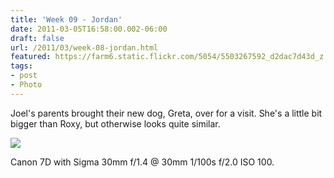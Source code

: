 ```yaml
---
title: 'Week 09 - Jordan'
date: 2011-03-05T16:58:00.002-06:00
draft: false
url: /2011/03/week-08-jordan.html
featured: https://farm6.static.flickr.com/5054/5503267592_d2dac7d43d_z.jpg
tags: 
- post
- Photo
---
```


Joel's parents brought their new dog, Greta, over for a visit. She's a little bit bigger than Roxy, but otherwise looks quite similar.

[![](https://farm6.static.flickr.com/5054/5503267592_d2dac7d43d_z.jpg)](https://www.flickr.com/photos/jhofker/5503267592/)

Canon 7D with Sigma 30mm f/1.4 @ 30mm 1/100s f/2.0 ISO 100.